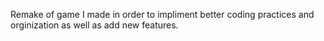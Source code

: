Remake of game I made in order to impliment better coding practices and orginization as well as add new features.
